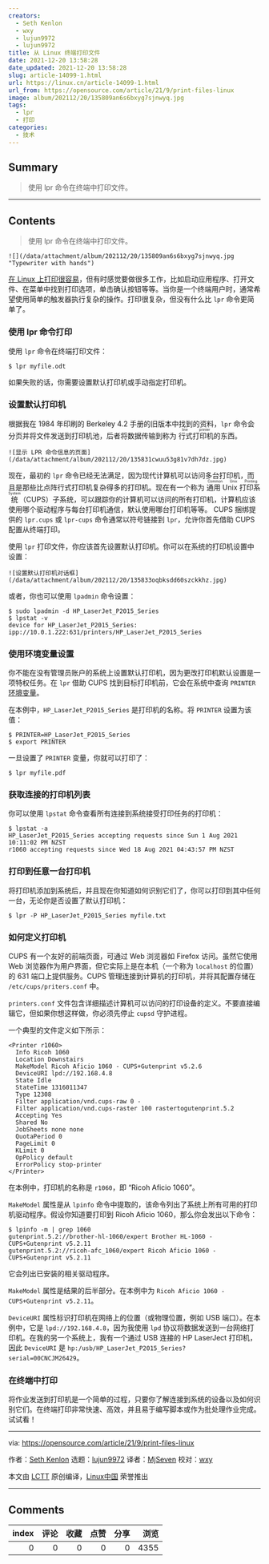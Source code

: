 ```yaml
---
creators:
  - Seth Kenlon
  - wxy
  - lujun9972
  - lujun9972
title: 从 Linux 终端打印文件
date: 2021-12-20 13:58:28
date_updated: 2021-12-20 13:58:28
slug: article-14099-1.html
url: https://linux.cn/article-14099-1.html
url_from: https://opensource.com/article/21/9/print-files-linux
image: album/202112/20/135809an6s6bxyg7sjnwyq.jpg
tags:
  - lpr
  - 打印
categories:
  - 技术
---
```


## Summary

> 使用 lpr 命令在终端中打印文件。

***

<!-- more -->

## Contents

> 
> 使用 lpr 命令在终端中打印文件。
> 
> 
> 

`![](/data/attachment/album/202112/20/135809an6s6bxyg7sjnwyq.jpg "Typewriter with hands")`

[在 Linux 上打印很容易](https://opensource.com/article/21/8/setup-your-printer-linux)，但有时感觉要做很多工作，比如启动应用程序、打开文件、在菜单中找到打印选项，单击确认按钮等等。当你是一个终端用户时，通常希望使用简单的触发器执行复杂的操作。打印很复杂，但没有什么比 `lpr` 命令更简单了。

### 使用 lpr 命令打印

使用 `lpr` 命令在终端打印文件：

```shell
$ lpr myfile.odt
```

如果失败的话，你需要设置默认打印机或手动指定打印机。

### 设置默认打印机

根据我在 1984 年印刷的 Berkeley 4.2 手册的旧版本中找到的资料，`lpr` 命令会分页并将文件发送到打印机池，后者将数据传输到称为 <ruby> 行式打印机 <rt>  line printer </rt></ruby> 的东西。

`![显示 LPR 命令信息的页面](/data/attachment/album/202112/20/135831cwuu53g81v7dh7dz.jpg)`

现在，最初的 `lpr` 命令已经无法满足，因为现代计算机可以访问多台打印机，而且是那些比点阵行式打印机复杂得多的打印机。现在有一个称为<ruby> 通用 Unix 打印系统 <rt>  Common Unix Printing System </rt></ruby>（CUPS）子系统，可以跟踪你的计算机可以访问的所有打印机，计算机应该使用哪个驱动程序与每台打印机通信，默认使用哪台打印机等等。 CUPS 捆绑提供的 `lpr.cups` 或 `lpr-cups` 命令通常以符号链接到 `lpr`，允许你首先借助 CUPS 配置从终端打印。

使用 `lpr` 打印文件，你应该首先设置默认打印机。你可以在系统的打印机设置中设置：

`![设置默认打印机对话框](/data/attachment/album/202112/20/135833oqbksdd60szckkhz.jpg)`

或者，你也可以使用 `lpadmin` 命令设置：

```shell
$ sudo lpadmin -d HP_LaserJet_P2015_Series
$ lpstat -v
device for HP_LaserJet_P2015_Series: ipp://10.0.1.222:631/printers/HP_LaserJet_P2015_Series
```

### 使用环境变量设置

你不能在没有管理员账户的系统上设置默认打印机，因为更改打印机默认设置是一项特权任务。在 `lpr` 借助 CUPS 找到目标打印机前，它会在系统中查询 `PRINTER` [环境变量](https://opensource.com/article/19/8/what-are-environment-variables)。

在本例中，`HP_LaserJet_P2015_Series` 是打印机的名称。将 `PRINTER` 设置为该值：

```shell
$ PRINTER=HP_LaserJet_P2015_Series
$ export PRINTER
```

一旦设置了 `PRINTER` 变量，你就可以打印了：

```shell
$ lpr myfile.pdf
```

### 获取连接的打印机列表

你可以使用 `lpstat` 命令查看所有连接到系统接受打印任务的打印机：

```shell
$ lpstat -a
HP_LaserJet_P2015_Series accepting requests since Sun 1 Aug 2021 10:11:02 PM NZST
r1060 accepting requests since Wed 18 Aug 2021 04:43:57 PM NZST
```

### 打印到任意一台打印机

将打印机添加到系统后，并且现在你知道如何识别它们了，你可以打印到其中任何一台，无论你是否设置了默认打印机：

```shell
$ lpr -P HP_LaserJet_P2015_Series myfile.txt
```

### 如何定义打印机

CUPS 有一个友好的前端页面，可通过 Web 浏览器如 Firefox 访问。虽然它使用 Web 浏览器作为用户界面，但它实际上是在本机（一个称为 `localhost` 的位置）的 631 端口上提供服务。CUPS 管理连接到计算机的打印机，并将其配置存储在 `/etc/cups/priters.conf` 中。

`printers.conf` 文件包含详细描述计算机可以访问的打印设备的定义。不要直接编辑它，但如果你想这样做，你必须先停止 `cupsd` 守护进程。

一个典型的文件定义如下所示：

```shell
<Printer r1060>
  Info Ricoh 1060
  Location Downstairs
  MakeModel Ricoh Aficio 1060 - CUPS+Gutenprint v5.2.6
  DeviceURI lpd://192.168.4.8
  State Idle
  StateTime 1316011347
  Type 12308
  Filter application/vnd.cups-raw 0 -
  Filter application/vnd.cups-raster 100 rastertogutenprint.5.2
  Accepting Yes
  Shared No
  JobSheets none none
  QuotaPeriod 0
  PageLimit 0
  KLimit 0
  OpPolicy default
  ErrorPolicy stop-printer
</Printer>
```

在本例中，打印机的名称是 `r1060`，即 “Ricoh Aficio 1060”。

`MakeModel` 属性是从 `lpinfo` 命令中提取的，该命令列出了系统上所有可用的打印机驱动程序。假设你知道要打印到 Ricoh Aficio 1060，那么你会发出以下命令：

```shell
$ lpinfo -m | grep 1060
gutenprint.5.2://brother-hl-1060/expert Brother HL-1060 - CUPS+Gutenprint v5.2.11
gutenprint.5.2://ricoh-afc_1060/expert Ricoh Aficio 1060 - CUPS+Gutenprint v5.2.11
```

它会列出已安装的相关驱动程序。

`MakeModel` 属性是结果的后半部分。在本例中为 `Ricoh Aficio 1060 - CUPS+Gutenprint v5.2.11`。

`DeviceURI` 属性标识打印机在网络上的位置（或物理位置，例如 USB 端口）。在本例中，它是 `lpd://192.168.4.8`，因为我使用 `lpd` 协议将数据发送到一台网络打印机。在我的另一个系统上，我有一个通过 USB 连接的 HP LaserJect 打印机，因此 `DeviceURI` 是 `hp:/usb/HP_LaserJet_P2015_Series?serial=00CNCJM26429`。

### 在终端中打印

将作业发送到打印机是一个简单的过程，只要你了解连接到系统的设备以及如何识别它们。在终端打印非常快速、高效，并且易于编写脚本或作为批处理作业完成。试试看！

---

via: <https://opensource.com/article/21/9/print-files-linux>

作者：[Seth Kenlon](https://opensource.com/users/seth) 选题：[lujun9972](https://github.com/lujun9972) 译者：[MjSeven](https://github.com/MjSeven) 校对：[wxy](https://github.com/wxy)

本文由 [LCTT](https://github.com/LCTT/TranslateProject) 原创编译，[Linux中国](https://linux.cn/) 荣誉推出

***

## Comments


|   index |   评论 |   收藏 |   点赞 |   分享 |   浏览 |
|--------:|-------:|-------:|-------:|-------:|-------:|
|       0 |      0 |      0 |      0 |      0 |   4355 |
